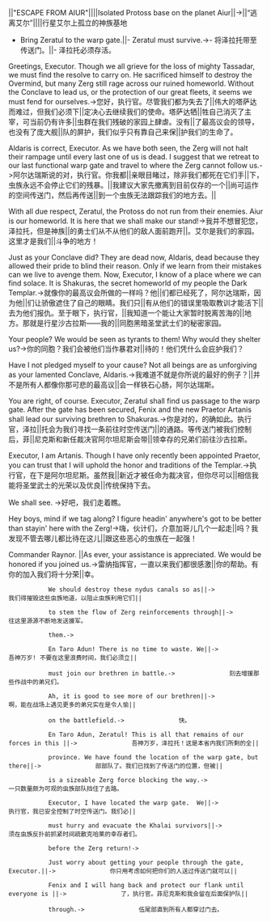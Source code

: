 ||"ESCAPE FROM AIUR"||||Isolated Protoss base on the planet Aiur||->||“逃离艾尔”||||行星艾尔上孤立的神族基地

- Bring Zeratul to the warp gate.||- Zeratul must survive.->- 将泽拉托带至传送门。||- 泽拉托必须存活。

Greetings, Executor. Though we all grieve for the loss of mighty Tassadar, we must find the resolve to carry on. He sacrificed himself to destroy the Overmind, but many Zerg still rage across our ruined homeworld. Without the Conclave to lead us, or the protection of our great fleets, it seems we must fend for ourselves.->您好，执行官。尽管我们都为失去了||伟大的塔萨达而难过，但我们必须下||定决心去继续我们的使命。塔萨达牺||牲自己消灭了主宰，可当前仍有许多||虫群在我们残破的家园上肆虐。没有||了最高议会的领导，也没有了庞大舰||队的屏护，我们似乎只有靠自己来保||护我们的生命了。

Aldaris is correct, Executor. As we have both seen, the Zerg will not halt their rampage until every last one of us is dead. I suggest that we retreat to our last functional warp gate and travel to where the Zerg cannot follow us.->阿尔达瑞斯说的对，执行官。你我都||亲眼目睹过，除非我们都死在它们手||下，虫族永远不会停止它们的残暴。||我建议大家先撤离到目前仅存的一个||尚可运作的空间传送门，然后再传送||到一个虫族无法跟踪我们的地方去。||

With all due respect, Zeratul, the Protoss do not run from their enemies. Aiur is our homeworld. It is here that we shall make our stand!->我并不想冒犯您，泽拉托，但是神族||的勇士们从不从他们的敌人面前跑开||。艾尔是我们的家园。这里才是我们||斗争的地方！

Just as your Conclave did? They are dead now, Aldaris, dead because they allowed their pride to blind their reason. Only if we learn from their mistakes can we live to avenge them. Now, Executor, I know of a place where we can find solace. It is Shakuras, the secret homeworld of my people the Dark Templar.->就像你的最高议会所做的一样吗？他||们都已经死了，阿尔达瑞斯，因为他||们让骄傲遮住了自己的眼睛。我们只||有从他们的错误里吸取教训才能活下||去为他们报仇。至于眼下，执行官，||我知道一个能让大家暂时脱离苦海的||地方。那就是行星沙古拉斯——我的||同胞黑暗圣堂武士们的秘密家园。

Your people? We would be seen as tyrants to them! Why would they shelter us?->你的同胞？我们会被他们当作暴君对||待的！他们凭什么会庇护我们？

Have I not pledged myself to your cause? Not all beings are as unforgiving as your lamented Conclave, Aldaris.->我难道不就是你所说的最好的例子？||并不是所有人都像你那可悲的最高议||会一样铁石心肠，阿尔达瑞斯。

You are right, of course. Executor, Zeratul shall find us passage to the warp gate. After the gate has been secured, Fenix and the new Praetor Artanis shall lead our surviving brethren to Shakuras.->你是对的，的确如此。执行官，泽拉||托会为我们寻找一条前往时空传送门||的通路。等传送门被我们控制后，菲||尼克斯和新任裁决官阿尔坦尼斯会带||领幸存的兄弟们前往沙古拉斯。

Executor, I am Artanis. Though I have only recently been appointed Praetor, you can trust that I will uphold the honor and traditions of the Templar.->执行官，在下是阿尔坦尼斯。虽然我||新近才被任命为裁决官，但你尽可以||相信我能将圣堂武士的光荣以及优良||传统保持下去。

We shall see. ->好吧，我们走着瞧。

Hey boys, mind if we tag along? I figure headin' anywhere's got to be better than stayin' here with the Zerg!->嗨，伙计们，介意加哥儿几个一起走||吗？我发现不管去哪儿都比待在这儿||跟这些恶心的虫族在一起强！

Commander Raynor. ||As ever, your assistance is appreciated. We would be honored if you joined us.->雷纳指挥官，一直以来我们都很感激||你的帮助。有你的加入我们将十分荣||幸。

               We should destroy these nydus canals so as||->               我们得摧毁这些虫族地道，以阻止虫族利用它们||

               to stem the flow of Zerg reinforcements through||->               往这里源源不断地发送援军。

               them.->               

               En Taro Adun! There is no time to waste. We||->               吾神万岁! 不要在这里浪费时间，我们必须立||

               must join our brethren in battle.->               刻去增援那些作战中的弟兄们。

               Ah, it is good to see more of our brethren||->               啊，能在战场上遇见更多的弟兄实在是令人愉||

               on the battlefield.->               快。

               En Taro Adun, Zeratul! This is all that remains of our forces in this ||->               吾神万岁，泽拉托！这是本省内我们所剩的全||

               province. We have found the location of the warp gate, but there||->               部部队了。我们已找到了传送门的位置，但被||

               is a sizeable Zerg force blocking the way.->               一只数量颇为可观的虫族部队挡住了去路。

               Executor, I have located the warp gate.  We||->               执行官，我已安全控制了时空传送门。我们必||

               must hurry and evacuate the Khalai survivors||->               须在虫族反扑前抓紧时间疏散克哈莱的幸存者们。

               before the Zerg return!->               

               Just worry about getting your people through the gate,  Executor.||->               你只用考虑如何把你们的人送过传送门就可以||

               Fenix and I will hang back and protect our flank until everyone is ||->               了，执行官。菲尼克斯和我会留在后面保护队||

               through.->               伍尾部直到所有人都穿过门去。


